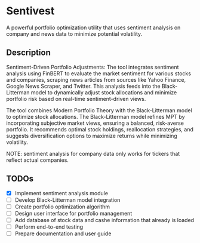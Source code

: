# Sentivest

A powerful portfolio optimization utility that uses sentiment analysis on company and news data to minimize potential volatility.

## Description

Sentiment-Driven Portfolio Adjustments: The tool integrates sentiment analysis using FinBERT to evaluate the market sentiment for various stocks and companies, scraping news articles from sources like Yahoo Finance, Google News Scraper, and Twitter. This analysis feeds into the Black-Litterman model to dynamically adjust stock allocations and minimize portfolio risk based on real-time sentiment-driven views.

The tool combines Modern Portfolio Theory with the Black-Litterman model to optimize stock allocations. The Black-Litterman model refines MPT by incorporating subjective market views, ensuring a balanced, risk-averse portfolio. It recommends optimal stock holdings, reallocation strategies, and suggests diversification options to maximize returns while minimizing volatility.

NOTE: sentiment analysis for company data only works for tickers that reflect actual companies.

## TODOs
- [x] Implement sentiment analysis module
- [ ] Develop Black-Litterman model integration
- [ ] Create portfolio optimization algorithm
- [ ] Design user interface for portfolio management
- [ ] Add database of stock data and cashe information that already is loaded
- [ ] Perform end-to-end testing
- [ ] Prepare documentation and user guide
